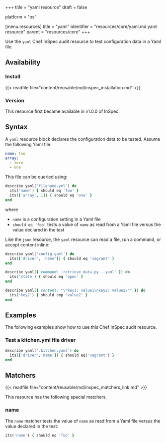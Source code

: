 +++
title = "yaml resource"
draft = false

platform = "os"

[menu.resources]
    title = "yaml"
    identifier = "resources/core/yaml.md yaml resource"
    parent = "resources/core"
+++

Use the `yaml` Chef InSpec audit resource to test configuration data in a Yaml file.

## Availability

### Install

{{< readfile file="content/reusable/md/inspec_installation.md" >}}

### Version

This resource first became available in v1.0.0 of InSpec.

## Syntax

A `yaml` resource block declares the configuration data to be tested. Assume the following Yaml file:

```yaml
name: foo
array:
  - zero
  - one
```

This file can be queried using:

```ruby
describe yaml('filename.yml') do
  its('name') { should eq 'foo' }
  its(['array', 1]) { should eq 'one' }
end
```

where

- `name` is a configuration setting in a Yaml file
- `should eq 'foo'` tests a value of `name` as read from a Yaml file versus the value declared in the test

Like the `json` resource, the `yaml` resource can read a file, run a command, or accept content inline:

```ruby
describe yaml('config.yaml') do
  its(['driver', 'name']) { should eq 'vagrant' }
end

describe yaml({ command: 'retrieve_data.py --yaml' }) do
  its('state') { should eq 'open' }
end

describe yaml({ content: "\"key1: value1\nkey2: value2\"" }) do
  its('key2') { should cmp 'value2' }
end
```

## Examples

The following examples show how to use this Chef InSpec audit resource.

### Test a kitchen.yml file driver

```ruby
describe yaml('.kitchen.yaml') do
  its(['driver','name']) { should eq('vagrant') }
end
```

## Matchers

{{< readfile file="content/reusable/md/inspec_matchers_link.md" >}}

This resource has the following special matchers.

### name

The `name` matcher tests the value of `name` as read from a Yaml file versus the value declared in the test:

```ruby
its('name') { should eq 'foo' }
```
